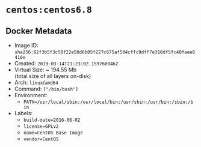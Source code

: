 # `centos:centos6.8`

## Docker Metadata

- Image ID: `sha256:82f3b5f3c58f22e50d6b05f227c675af504cffc9dff7e318df5fc40faee6410e`
- Created: `2019-03-14T21:23:02.159760046Z`
- Virtual Size: ~ 194.55 Mb  
  (total size of all layers on-disk)
- Arch: `linux`/`amd64`
- Command: `["/bin/bash"]`
- Environment:
  - `PATH=/usr/local/sbin:/usr/local/bin:/usr/sbin:/usr/bin:/sbin:/bin`
- Labels:
  - `build-date=2016-06-02`
  - `license=GPLv2`
  - `name=CentOS Base Image`
  - `vendor=CentOS`
